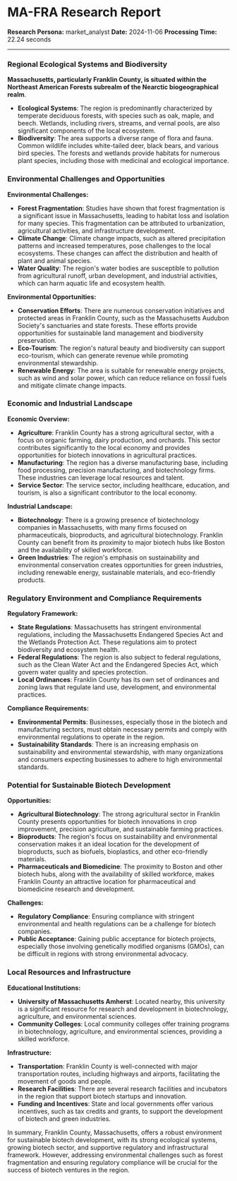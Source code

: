 # MA-FRA Research Report

**Research Persona:** market_analyst
**Date:** 2024-11-06
**Processing Time:** 22.24 seconds

---

### Regional Ecological Systems and Biodiversity

**Massachusetts, particularly Franklin County, is situated within the Northeast American Forests subrealm of the Nearctic biogeographical realm**.

- **Ecological Systems**: The region is predominantly characterized by temperate deciduous forests, with species such as oak, maple, and beech. Wetlands, including rivers, streams, and vernal pools, are also significant components of the local ecosystem.
- **Biodiversity**: The area supports a diverse range of flora and fauna. Common wildlife includes white-tailed deer, black bears, and various bird species. The forests and wetlands provide habitats for numerous plant species, including those with medicinal and ecological importance.

### Environmental Challenges and Opportunities

**Environmental Challenges:**
- **Forest Fragmentation**: Studies have shown that forest fragmentation is a significant issue in Massachusetts, leading to habitat loss and isolation for many species. This fragmentation can be attributed to urbanization, agricultural activities, and infrastructure development.
- **Climate Change**: Climate change impacts, such as altered precipitation patterns and increased temperatures, pose challenges to the local ecosystems. These changes can affect the distribution and health of plant and animal species.
- **Water Quality**: The region's water bodies are susceptible to pollution from agricultural runoff, urban development, and industrial activities, which can harm aquatic life and ecosystem health.

**Environmental Opportunities:**
- **Conservation Efforts**: There are numerous conservation initiatives and protected areas in Franklin County, such as the Massachusetts Audubon Society's sanctuaries and state forests. These efforts provide opportunities for sustainable land management and biodiversity preservation.
- **Eco-Tourism**: The region's natural beauty and biodiversity can support eco-tourism, which can generate revenue while promoting environmental stewardship.
- **Renewable Energy**: The area is suitable for renewable energy projects, such as wind and solar power, which can reduce reliance on fossil fuels and mitigate climate change impacts.

### Economic and Industrial Landscape

**Economic Overview:**
- **Agriculture**: Franklin County has a strong agricultural sector, with a focus on organic farming, dairy production, and orchards. This sector contributes significantly to the local economy and provides opportunities for biotech innovations in agricultural practices.
- **Manufacturing**: The region has a diverse manufacturing base, including food processing, precision manufacturing, and biotechnology firms. These industries can leverage local resources and talent.
- **Service Sector**: The service sector, including healthcare, education, and tourism, is also a significant contributor to the local economy.

**Industrial Landscape:**
- **Biotechnology**: There is a growing presence of biotechnology companies in Massachusetts, with many firms focused on pharmaceuticals, bioproducts, and agricultural biotechnology. Franklin County can benefit from its proximity to major biotech hubs like Boston and the availability of skilled workforce.
- **Green Industries**: The region's emphasis on sustainability and environmental conservation creates opportunities for green industries, including renewable energy, sustainable materials, and eco-friendly products.

### Regulatory Environment and Compliance Requirements

**Regulatory Framework:**
- **State Regulations**: Massachusetts has stringent environmental regulations, including the Massachusetts Endangered Species Act and the Wetlands Protection Act. These regulations aim to protect biodiversity and ecosystem health.
- **Federal Regulations**: The region is also subject to federal regulations, such as the Clean Water Act and the Endangered Species Act, which govern water quality and species protection.
- **Local Ordinances**: Franklin County has its own set of ordinances and zoning laws that regulate land use, development, and environmental practices.

**Compliance Requirements:**
- **Environmental Permits**: Businesses, especially those in the biotech and manufacturing sectors, must obtain necessary permits and comply with environmental regulations to operate in the region.
- **Sustainability Standards**: There is an increasing emphasis on sustainability and environmental stewardship, with many organizations and consumers expecting businesses to adhere to high environmental standards.

### Potential for Sustainable Biotech Development

**Opportunities:**
- **Agricultural Biotechnology**: The strong agricultural sector in Franklin County presents opportunities for biotech innovations in crop improvement, precision agriculture, and sustainable farming practices.
- **Bioproducts**: The region's focus on sustainability and environmental conservation makes it an ideal location for the development of bioproducts, such as biofuels, bioplastics, and other eco-friendly materials.
- **Pharmaceuticals and Biomedicine**: The proximity to Boston and other biotech hubs, along with the availability of skilled workforce, makes Franklin County an attractive location for pharmaceutical and biomedicine research and development.

**Challenges:**
- **Regulatory Compliance**: Ensuring compliance with stringent environmental and health regulations can be a challenge for biotech companies.
- **Public Acceptance**: Gaining public acceptance for biotech projects, especially those involving genetically modified organisms (GMOs), can be difficult in regions with strong environmental advocacy.

### Local Resources and Infrastructure

**Educational Institutions:**
- **University of Massachusetts Amherst**: Located nearby, this university is a significant resource for research and development in biotechnology, agriculture, and environmental sciences.
- **Community Colleges**: Local community colleges offer training programs in biotechnology, agriculture, and environmental sciences, providing a skilled workforce.

**Infrastructure:**
- **Transportation**: Franklin County is well-connected with major transportation routes, including highways and airports, facilitating the movement of goods and people.
- **Research Facilities**: There are several research facilities and incubators in the region that support biotech startups and innovation.
- **Funding and Incentives**: State and local governments offer various incentives, such as tax credits and grants, to support the development of biotech and green industries.

In summary, Franklin County, Massachusetts, offers a robust environment for sustainable biotech development, with its strong ecological systems, growing biotech sector, and supportive regulatory and infrastructural framework. However, addressing environmental challenges such as forest fragmentation and ensuring regulatory compliance will be crucial for the success of biotech ventures in the region.